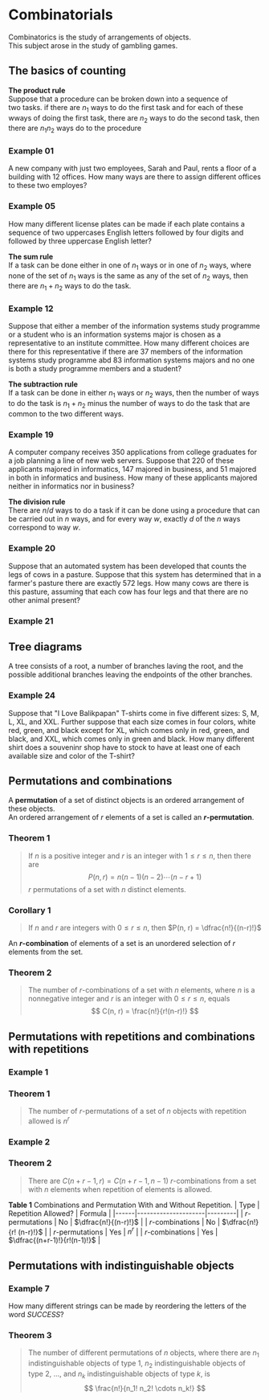 # Combinatorials

Combinatorics is the study of arrangements of objects.   
This subject arose in the study of gambling games.

## The basics of counting

**The product rule**   
Suppose that a procedure can be broken down into a sequence of   
two tasks. if there are $n_1$ ways to do the first task and for 
each of these wways of doing the first task, there are $n_2$ ways
to do the second task, then there are $n_1 n_2$ ways do to the
procedure

### Example 01
A new company with just two employees, Sarah and Paul, rents 
a floor of a building with 12 offices. How many ways are there to 
assign different offices to these two employes?

### Example 05
How many different license plates can be made if each plate
contains a sequence of two uppercases English letters
followed by four digits and followed by three uppercase 
English letter?

**The sum rule**   
If a task can be done either in one of $n_1$ ways or in one of 
$n_2$ ways, where none of the set of $n_1$ ways is the same as
any of the set of $n_2$ ways, then there are $n_1 + n_2$
ways to do the task.

### Example 12  
Suppose that either a member of the information systems study 
programme or a student who is an information systems major
is chosen as a representative to an institute committee. How many
different choices are there for this representative if there are
37 members of the information systems study programme abd 83
information systems majors and no one is both a study programme
members and a student?


**The subtraction rule**   
If a task can be done in either $n_1$ ways or $n_2$ ways, 
then the number of ways to do the task is $n_1 + n_2$ minus
the number of ways to do the task that are common to the two 
different ways.

### Example 19 
A computer company receives 350 applications from college graduates
for a job planning a line of new web servers. Suppose that
220 of these applicants majored in informatics, 
147 majored in business, and 51 majored
in both in informatics and business. How many of these applicants
majored neither in informatics nor in business?

**The division rule**   
There are $n/d$ ways to do a task if it can be done using a 
procedure that can be carried out in $n$ ways, and for every way
$w$, exactly $d$ of the $n$ ways correspond to way $w$.

### Example 20
Suppose that an automated system has been developed that counts
the legs of cows in a pasture. Suppose that this system
has determined that in a farmer's pasture there are exactly 572 
legs. How many cows are there is this pasture, assuming that
each cow has four legs and that there are no other animal present?

### Example 21

## Tree diagrams
A tree consists of a root, a number of branches laving the root, 
and the possible additional branches leaving the endpoints of
the other branches.

### Example 24
Suppose that "I Love Balikpapan" T-shirts come in five different
sizes: S, M, L, XL, and XXL. Further suppose that each size
comes in four colors, white red, green, and black except for XL,
which comes only in red, green, and black, and XXL, which
comes only in green and black. How many different shirt does a 
souveninr shop have to stock to have at least one of each available 
size and color of the T-shirt?

## Permutations and combinations

A **permutation** of a set of distinct objects is an ordered
arrangement of these objects.   
An ordered arrangement of $r$ elements of a set is called an
**$r$-permutation**.

### Theorem 1
> If $n$ is a positive integer and $r$ is an integer with 
> $1 \leq r \leq n$, then there are
> $$
>   P(n, r)  = n(n-1)(n-2) \cdots (n-r + 1)
> $$
> $r$ permutations of a set with $n$ distinct elements.

### Corollary 1
> If $n$ and $r$ are integers with $0 \leq r \leq n$, then
> $P(n, r) = \dfrac{n!}{(n-r)!}$

An **$r$-combination** of elements of a set is an unordered
selection of $r$ elements from the set.

### Theorem 2
> The number of $r$-combinations of a set with $n$ elements, 
> where $n$ is a nonnegative integer and $r$ is an integer
> with $0 \leq r \leq n$, equals
> $$
>   C(n, r)  = \frac{n!}{r!(n-r)!}
> $$

## Permutations with repetitions and combinations with repetitions

### Example 1

### Theorem 1
> The number of $r$-permutations of a set of $n$ objects
> with repetition allowed is $n^r$

### Example 2

### Theorem 2
> There are $C(n+r -1, r) = C(n+r-1, n-1)$ $r$-combinations
> from a set with $n$ elements when repetition of elements
> is allowed.

**Table 1** Combinations and Permutation With and Without 
Repetition.
| Type | Repetition Allowed? | Formula |
|------|---------------------|---------|
| $r$-permutations | No      | $\dfrac{n!}{(n-r)!}$    |
| $r$-combinations | No      | $\dfrac{n!}{r! (n-r)!}$ |
| $r$-permutations | Yes     | $n^r$   |
| $r$-combinations | Yes     | $\dfrac{(n+r-1)!}{r!(n-1)!}$ |

## Permutations with indistinguishable objects

### Example 7 
How many different strings can be made by reordering the letters
of the word _SUCCESS_?

### Theorem 3
> The number of different permutations of $n$ objects, 
> where there are $n_1$ indistinguishable objects of type 1, 
> $n_2$ indistinguishable objects of type 2, ..., and 
> $n_k$ indistinguishable objects of type $k$, is
> $$
>  \frac{n!}{n_1! n_2! \cdots n_k!}
> $$